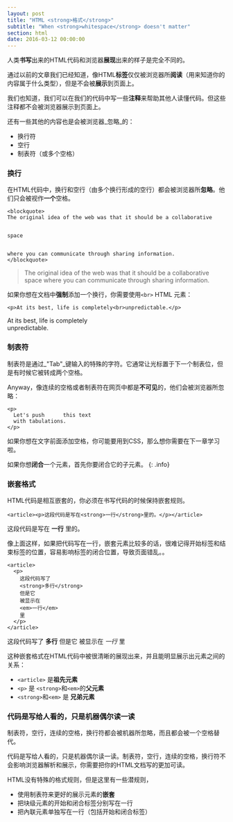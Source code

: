 ```yaml
---
layout: post
title: "HTML <strong>格式</strong>"
subtitle: "When <strong>whitespace</strong> doesn't matter"
section: html
date: 2016-03-12 00:00:00
---
```


人类**书写**出来的HTML代码和浏览器**展现**出来的样子是完全不同的。

通过以前的文章我们已经知道，像HTML**标签**仅仅被浏览器所**阅读**（用来知道你的内容属于什么类型），但是不会被**展示**到页面上。

我们也知道，我们可以在我们的代码中写一些**注释**来帮助其他人读懂代码。但这些注释都不会被浏览器展示到页面上。

还有一些其他的内容也是会被浏览器_忽略_的：

* 换行符
* 空行
* 制表符（或多个空格）

### 换行

在HTML代码中，换行和空行（由多个换行形成的空行）都会被浏览器所**忽略**。他们只会被视作**一个**空格。

```
<blockquote>
The original idea of the web was that it should be a collaborative


space


where you can communicate through sharing information.
</blockquote>
```

<div class="result">
  <blockquote>
  The original idea of the web was that it should be a collaborative space where you can communicate through sharing information.
  </blockquote>
</div>

如果你想在文档中**强制**添加一个换行，你需要使用`<br>` HTML 元素：

```
<p>At its best, life is completely<br>unpredictable.</p>
```

<div class="result">
  <p>At its best, life is completely<br>unpredictable.</p>
</div>

### 制表符

制表符是通过_"Tab"_键输入的特殊的字符。它通常让光标置于下一个制表位，但是有时候它被转成两个空格。

Anyway，像连续的空格或者制表符在网页中都是**不可见**的，他们会被浏览器所忽略：

```
<p>
  Let's push      this text
  with tabulations.
</p>
```

如果你想在文字前面添加空格，你可能要用到CSS，那么想你需要在下一章学习啦。

如果你想**闭合**一个元素，首先你要闭合它的子元素。
{: .info}


### 嵌套格式

HTML代码是相互嵌套的，你必须在书写代码的时候保持嵌套规则。


```
<article><p>这段代码是写在<strong>一行</strong>里的。</p></article>
```

<div class="result">
  <article><p>这段代码是写在 <strong>一行</strong> 里的。</p></article>
</div>

像上面这样，如果把代码写在一行，嵌套元素比较多的话，很难记得开始标签和结束标签的位置，容易影响标签的闭合位置，导致页面错乱。。

```
<article>
  <p>
    这段代码写了
    <strong>多行</strong>
    但是它
    被显示在
    <em>一行</em>
    里
  </p>
</article>
```

<div class="result">
  <article>
    <p>
      这段代码写了
      <strong>多行</strong>
      但是它
      被显示在
      <em>一行</em>
      里
    </p>
  </article>
</div>


这种嵌套格式在HTML代码中被很清晰的展现出来，并且能明显展示出元素之间的关系：

* `<article>` 是**祖先元素**
* `<p>` 是 `<strong>`和`<em>`的**父元素**
* `<strong>`和`<em>` 是 **兄弟元素**


### 代码是写给人看的，只是机器偶尔读一读

制表符，空行，连续的空格，换行符都会被机器所忽略，而且都会被一个空格替代。


代码是写给人看的，只是机器偶尔读一读。制表符，空行，连续的空格，换行符不会影响浏览器解析和展示，你需要把你的HTML文档写的更加可读。


HTML没有特殊的格式规则，但是这里有一些潜规则，


* 使用制表符来更好的展示元素的**嵌套**
* 把块级元素的开始和闭合标签分别写在一行
* 把內联元素单独写在一行（包括开始和闭合标签）

